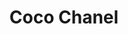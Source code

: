 ---
pid: llb53
title: Coco Chanel
location_transcription: city ave
coordinates: "[-75.23982525919, 39.994909153127]"
zipcode: 
gen_neighborhood: 
neighborhood: 
outside_phl: 
age: '18'
age_range: 13-19
instagram: 
image_file_name: llb_53.jpg
proposal_transcription: All about changing the norm for everyday life for women...
  designed pants & suits for women and changed the standard
topic: Person,History,Inequality,Pop Culture,Women
topic_summary: 0, 0, 0, 0, 0
type: Other No Form
keywords_other: 
credit: 
image_labels: 
twitter: 
facebook: 
permalink: "/monuments/llb53/"
layout: item-page
---